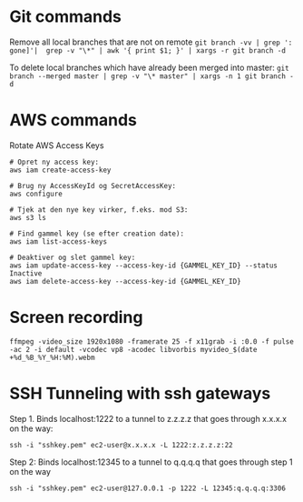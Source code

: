 # Git commands

Remove all local branches that are not on remote
`git branch -vv | grep ': gone]'|  grep -v "\*" | awk '{ print $1; }' | xargs -r git branch -d`

To delete local branches which have already been merged into master:
`git branch --merged master | grep -v "\* master" | xargs -n 1 git branch -d`


# AWS commands

Rotate AWS Access Keys

```
# Opret ny access key:
aws iam create-access-key

# Brug ny AccessKeyId og SecretAccessKey:
aws configure

# Tjek at den nye key virker, f.eks. mod S3:
aws s3 ls

# Find gammel key (se efter creation date):
aws iam list-access-keys

# Deaktiver og slet gammel key:
aws iam update-access-key --access-key-id {GAMMEL_KEY_ID} --status Inactive
aws iam delete-access-key --access-key-id {GAMMEL_KEY_ID}
```

# Screen recording
```ffmpeg -video_size 1920x1080 -framerate 25 -f x11grab -i :0.0 -f pulse -ac 2 -i default -vcodec vp8 -acodec libvorbis myvideo_$(date +%d_%B_%Y_%H:%M).webm```

# SSH Tunneling with ssh gateways
Step 1. Binds localhost:1222 to a tunnel to z.z.z.z that goes through x.x.x.x on the way: 

```ssh -i "sshkey.pem" ec2-user@x.x.x.x -L 1222:z.z.z.z:22```

Step 2: Binds localhost:12345 to a tunnel to q.q.q.q that goes through step 1 on the way

```ssh -i "sshkey.pem" ec2-user@127.0.0.1 -p 1222 -L 12345:q.q.q.q:3306```
